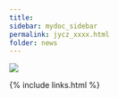 ```yaml
---
title: 
sidebar: mydoc_sidebar
permalink: jycz_xxxx.html
folder: news
---
```


<img src="images/xxx.png"/>


{% include links.html %}

